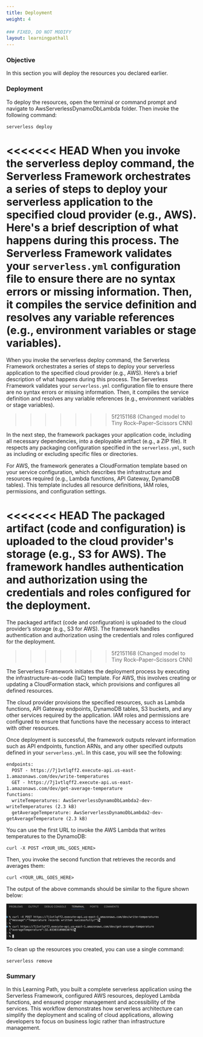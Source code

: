 ```yaml
---
title: Deployment
weight: 4

### FIXED, DO NOT MODIFY
layout: learningpathall
---
```


### Objective
In this section you will deploy the resources you declared earlier.

### Deployment
To deploy the resources, open the terminal or command prompt and navigate to AwsServerlessDynamoDbLambda folder. Then invoke the following command:

```console
serverless deploy
```

<<<<<<< HEAD
When you invoke the serverless deploy command, the Serverless Framework orchestrates a series of steps to deploy your serverless application to the specified cloud provider (e.g., AWS). Here's a brief description of what happens during this process. The Serverless Framework validates your `serverless.yml` configuration file to ensure there are no syntax errors or missing information. Then, it compiles the service definition and resolves any variable references (e.g., environment variables or stage variables).
=======
When you invoke the serverless deploy command, the Serverless Framework orchestrates a series of steps to deploy your serverless application to the specified cloud provider (e.g., AWS). Here’s a brief description of what happens during this process. The Serverless Framework validates your `serverless.yml` configuration file to ensure there are no syntax errors or missing information. Then, it compiles the service definition and resolves any variable references (e.g., environment variables or stage variables).
>>>>>>> 5f2151168 (Changed model to Tiny Rock–Paper–Scissors CNN)

In the next step, the framework packages your application code, including all necessary dependencies, into a deployable artifact (e.g., a ZIP file). It respects any packaging configuration specified in the `serverless.yml`, such as including or excluding specific files or directories.

For AWS, the framework generates a CloudFormation template based on your service configuration, which describes the infrastructure and resources required (e.g., Lambda functions, API Gateway, DynamoDB tables). This template includes all resource definitions, IAM roles, permissions, and configuration settings.

<<<<<<< HEAD
The packaged artifact (code and configuration) is uploaded to the cloud provider's storage (e.g., S3 for AWS). The framework handles authentication and authorization using the credentials and roles configured for the deployment.
=======
The packaged artifact (code and configuration) is uploaded to the cloud provider’s storage (e.g., S3 for AWS). The framework handles authentication and authorization using the credentials and roles configured for the deployment.
>>>>>>> 5f2151168 (Changed model to Tiny Rock–Paper–Scissors CNN)

The Serverless Framework initiates the deployment process by executing the infrastructure-as-code (IaC) template. For AWS, this involves creating or updating a CloudFormation stack, which provisions and configures all defined resources.

The cloud provider provisions the specified resources, such as Lambda functions, API Gateway endpoints, DynamoDB tables, S3 buckets, and any other services required by the application. IAM roles and permissions are configured to ensure that functions have the necessary access to interact with other resources.

Once deployment is successful, the framework outputs relevant information such as API endpoints, function ARNs, and any other specified outputs defined in your `serverless.yml`. In this case, you will see the following:

```output
endpoints:
  POST - https://7j1vtlqff2.execute-api.us-east-1.amazonaws.com/dev/write-temperatures
  GET - https://7j1vtlqff2.execute-api.us-east-1.amazonaws.com/dev/get-average-temperature
functions:
  writeTemperatures: AwsServerlessDynamoDbLambda2-dev-writeTemperatures (2.3 kB)
  getAverageTemperature: AwsServerlessDynamoDbLambda2-dev-getAverageTemperature (2.3 kB)
```

You can use the first URL to invoke the AWS Lambda that writes temperatures to the DynamoDB:
```console
curl -X POST <YOUR_URL_GOES_HERE>
```

Then, you invoke the second function that retrieves the records and averages them:
```console
curl <YOUR_URL_GOES_HERE>
```

The output of the above commands should be similar to the figure shown below:

![fig1](figures/01.png)

To clean up the resources you created, you can use a single command:

```console
serverless remove
```

### Summary
In this Learning Path, you built a complete serverless application using the Serverless Framework, configured AWS resources, deployed Lambda functions, and ensured proper management and accessibility of the services. This workflow demonstrates how serverless architecture can simplify the deployment and scaling of cloud applications, allowing developers to focus on business logic rather than infrastructure management.
